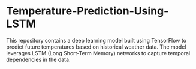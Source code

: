 # Temperature-Prediction-Using-LSTM
This repository contains a deep learning model built using TensorFlow to predict future temperatures based on historical weather data. The model leverages LSTM (Long Short-Term Memory) networks to capture temporal dependencies in the data.
